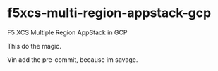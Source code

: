 # f5xcs-multi-region-appstack-gcp

F5 XCS Multiple Region AppStack in GCP

This do the magic.

Vin add the pre-commit, because im savage.
